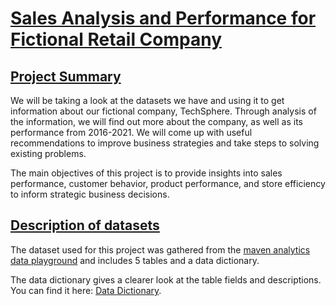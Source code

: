 # <ins>**Sales Analysis and Performance for Fictional Retail Company**</ins>


## <ins>Project Summary</ins>
We will be taking a look at the datasets we have and using it to get information about our fictional company, TechSphere. Through analysis of the information, we will find out more about the company, as well as its performance from 2016-2021. We will come up with useful recommendations to improve business strategies and take steps to solving existing problems.

The main objectives of this project is to provide insights into sales performance, customer behavior, product performance, and store efficiency to inform strategic business decisions.


## <ins>Description of datasets</ins>
The dataset used for this project was gathered from the [maven analytics data playground](https://mavenanalytics.io/data-playground?dataStructure=Multiple%20tables&order=date_added,desc&page=2&pageSize=5) and includes 5 tables and a data dictionary.

The data dictionary gives a clearer look at the table fields and descriptions.
You can find it here: [Data Dictionary](datasets/Data_Dictionary.csv).










